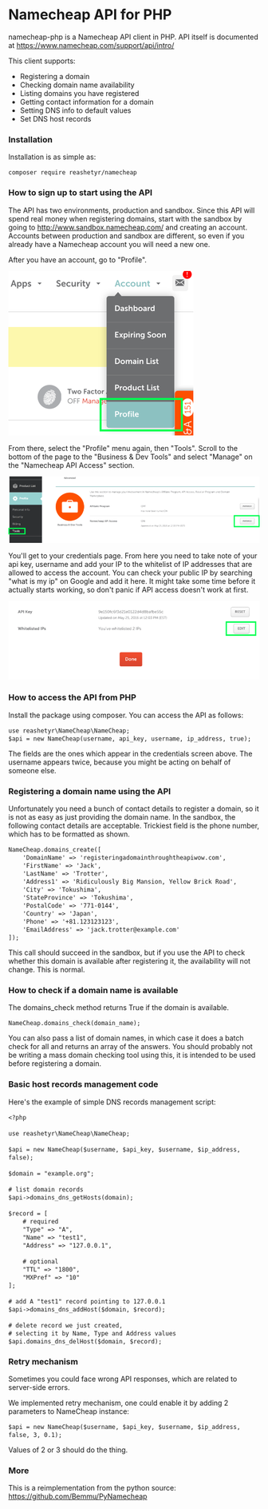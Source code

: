 Namecheap API for PHP
===========

namecheap-php is a Namecheap API client in PHP.
API itself is documented at <https://www.namecheap.com/support/api/intro/>

This client supports:
-   Registering a domain
-   Checking domain name availability
-   Listing domains you have registered
-   Getting contact information for a domain
-   Setting DNS info to default values
-   Set DNS host records

### Installation

Installation is as simple as:

```
composer require reashetyr/namecheap
```

### How to sign up to start using the API

The API has two environments, production and sandbox. Since this API will spend real money when registering domains, start with the sandbox by going to <http://www.sandbox.namecheap.com/> and creating an account. Accounts between production and sandbox are different, so even if you already have a Namecheap account you will need a new one.

After you have an account, go to "Profile".

![Profile](img/profile.png "Profile")

From there, select the "Profile" menu again, then "Tools". Scroll to the bottom of the page to the "Business & Dev Tools" and select "Manage" on the "Namecheap API Access" section.

![API menu](img/apimenu.png "API menu")

You'll get to your credentials page. From here you need to take note of your api key, username and add your IP to the whitelist of IP addresses that are allowed to access the account. You can check your public IP by searching "what is my ip" on Google and add it here. It might take some time before it actually starts working, so don't panic if API access doesn't work at first.

![Credentials](img/credentials.png "Credentials")

### How to access the API from PHP

Install the package using composer. You can access the API as follows:

    use reashetyr\NameCheap\NameCheap;
    $api = new NameCheap(username, api_key, username, ip_address, true);

The fields are the ones which appear in the credentials screen above. The username appears twice, because you might be acting on behalf of someone else.

### Registering a domain name using the API

Unfortunately you need a bunch of contact details to register a domain, so it is not as easy as just providing the domain name. In the sandbox, the following contact details are acceptable. Trickiest field is the phone number, which has to be formatted as shown.

    NameCheap.domains_create([
        'DomainName' => 'registeringadomainthroughtheapiwow.com',
        'FirstName' => 'Jack',
        'LastName' => 'Trotter',
        'Address1' => 'Ridiculously Big Mansion, Yellow Brick Road',
        'City' => 'Tokushima',
        'StateProvince' => 'Tokushima',
        'PostalCode' => '771-0144',
        'Country' => 'Japan',
        'Phone' => '+81.123123123',
        'EmailAddress' => 'jack.trotter@example.com'
    ]);

This call should succeed in the sandbox, but if you use the API to check whether this domain is available after registering it, the availability will not change. This is normal.

### How to check if a domain name is available

The domains_check method returns True if the domain is available.

    NameCheap.domains_check(domain_name);

You can also pass a list of domain names, in which case it does a batch check for all and returns an array of the answers.
You should probably not be writing a mass domain checking tool using this, it is intended to be used before registering a domain.

### Basic host records management code

Here's the example of simple DNS records management script:

    <?php
    
    use reashetyr\NameCheap\NameCheap;

    $api = new NameCheap($username, $api_key, $username, $ip_address, false);

    $domain = "example.org";

    # list domain records
    $api->domains_dns_getHosts(domain);

    $record = [
        # required
        "Type" => "A",
        "Name" => "test1",
        "Address" => "127.0.0.1",

        # optional
        "TTL" => "1800",
        "MXPref" => "10"
    ];

    # add A "test1" record pointing to 127.0.0.1
    $api->domains_dns_addHost($domain, $record);

    # delete record we just created,
    # selecting it by Name, Type and Address values
    $api.domains_dns_delHost($domain, $record);

### Retry mechanism

Sometimes you could face wrong API responses, which are related to server-side errors.

We implemented retry mechanism, one could enable it by adding 2 parameters to NameCheap instance:

```
$api = new NameCheap($username, $api_key, $username, $ip_address, false, 3, 0.1);
```

Values of 2 or 3 should do the thing.

### More

This is a reimplementation from the python source: <https://github.com/Bemmu/PyNamecheap>